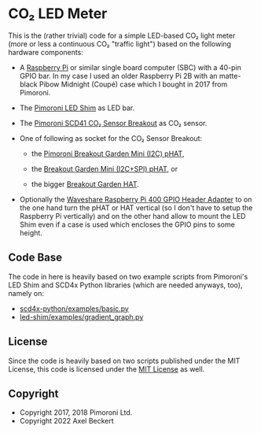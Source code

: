 CO₂ LED Meter
=============

This is the (rather trivial) code for a simple LED-based CO₂ light
meter (more or less a continuous CO₂ "traffic light") based on the
following hardware components:

* A [Raspberry Pi](https://www.raspberrypi.com/) or similar single
  board computer (SBC) with a 40-pin GPIO bar. In my case I used an
  older Raspberry Pi 2B with an matte-black Pibow Midnight (Coupé)
  case which I bought in 2017 from Pimoroni.

* The [Pimoroni LED Shim](https://shop.pimoroni.com/products/led-shim)
  as LED bar.

* The [Pimoroni SCD41 CO₂ Sensor
  Breakout](https://shop.pimoroni.com/products/scd41-co2-sensor-breakout)
  as CO₂ sensor.

* One of following as socket for the CO₂ Sensor Breakout:

  * the [Pimoroni Breakout Garden Mini (I2C)
	pHAT](https://shop.pimoroni.com/products/breakout-garden-mini-i2c),

  * the [Breakout Garden Mini (I2C+SPI)
	pHAT](https://shop.pimoroni.com/products/breakout-garden-mini-i2c-spi), or

  * the bigger [Breakout Garden
	HAT](https://shop.pimoroni.com/products/breakout-garden-hat).

* Optionally the [Waveshare Raspberry Pi 400 GPIO Header
  Adapter](https://www.waveshare.com/pi400-gpio-adapter-a.htm) to on
  the one hand turn the pHAT or HAT vertical (so I don't have to setup
  the Raspberry Pi vertically) and on the other hand allow to mount
  the LED Shim even if a case is used which encloses the GPIO pins to
  some height.


Code Base
---------

The code in here is heavily based on two example scripts from
Pimoroni's LED Shim and SCD4x Python libraries (which are needed
anyways, too), namely on:

* [scd4x-python/examples/basic.py](https://github.com/pimoroni/scd4x-python/blob/main/examples/basic.py)
* [led-shim/examples/gradient_graph.py](https://github.com/pimoroni/led-shim/blob/master/examples/gradient_graph.py)


License
-------

Since the code is heavily based on two scripts published under the MIT
License, this code is licensed under the [MIT License](LICENSE) as
well.


Copyright
---------

* Copyright 2017, 2018 Pimoroni Ltd.
* Copyright 2022 Axel Beckert
